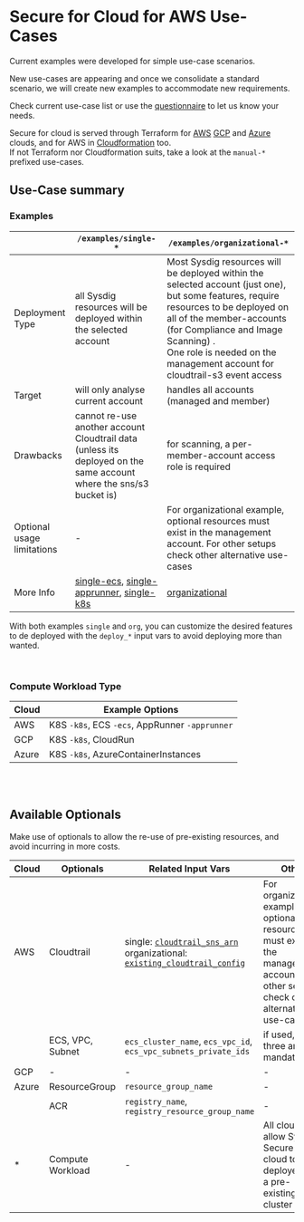 # Secure for Cloud for AWS Use-Cases



Current examples were developed for simple use-case scenarios. 

New use-cases are appearing and once we consolidate a standard scenario, we will create new examples to accommodate new requirements.

Check current use-case list or use the [questionnaire](./_questionnaire.md) to let us know your needs.

Secure for cloud is served through Terraform for [AWS](https://github.com/sysdiglabs/terraform-aws-secure-for-cloud) 
[GCP](https://github.com/sysdiglabs/terraform-google-secure-for-cloud) and [Azure](https://github.com/sysdiglabs/terraform-azurerm-secure-for-cloud) clouds, 
and for AWS in [Cloudformation](https://github.com/sysdiglabs/aws-templates-secure-for-cloud) too.
<br/>If not Terraform nor Cloudformation suits, take a look at the `manual-*` prefixed use-cases.
 

## Use-Case summary

### Examples

|                   | `/examples/single-*`                                               | `/examples/organizational-*` |
| --| -- | -- |
| Deployment Type   | all Sysdig resources will be deployed within the selected account | Most Sysdig resources will be deployed within the selected account (just one), but some features, require resources to be deployed on all of the member-accounts (for Compliance and Image Scanning) . <br />One role is needed on the management account for cloudtrail-s3 event access |
| Target          | will only analyse current account                                 |  handles all accounts (managed and member)|
| Drawbacks         | cannot re-use another account Cloudtrail data (unless its deployed on the same account where the sns/s3 bucket is) | for scanning, a per-member-account access role is required |
| Optional usage limitations | - |  For organizational example, optional resources must exist in the management account. For other setups check other alternative use-cases | 
| More Info | [single-ecs](https://github.com/sysdiglabs/terraform-aws-secure-for-cloud/tree/master/examples/single-account-ecs), [single-apprunner](https://github.com/sysdiglabs/terraform-aws-secure-for-cloud/tree/master/examples/single-account-apprunner), [single-k8s](https://github.com/sysdiglabs/terraform-aws-secure-for-cloud/tree/master/examples/single-account-k8s) | [organizational](https://github.com/sysdiglabs/terraform-aws-secure-for-cloud/tree/master/examples/organizational) |

With both examples `single` and `org`, you can customize the desired features to de deployed with the `deploy_*` input vars to avoid deploying more than wanted.


<br/>

### Compute Workload Type

| Cloud | Example Options |
| - | - |
| AWS | K8S `-k8s`, ECS `-ecs`, AppRunner `-apprunner` |
| GCP | K8S `-k8s`, CloudRun |
| Azure | K8S `-k8s`, AzureContainerInstances |

<br/><br/>


## Available Optionals

Make use of optionals to allow the re-use of pre-existing resources, and avoid incurring in more costs.

|  Cloud |  Optionals | Related Input Vars | Other |
| -- | --| -- | -- |
| AWS  | Cloudtrail | single: [`cloudtrail_sns_arn`](https://github.com/sysdiglabs/terraform-aws-secure-for-cloud/tree/master/examples/single-account-ecs#input_cloudtrail_sns_arn)<br/>organizational: [`existing_cloudtrail_config`](https://github.com/sysdiglabs/terraform-aws-secure-for-cloud/tree/master/examples/organizational#input_existing_cloudtrail_config) |  For organizational example, optional resources must exist in the management account. For other setups check other alternative use-cases |
| | ECS, VPC, Subnet | `ecs_cluster_name`, `ecs_vpc_id`, `ecs_vpc_subnets_private_ids` | if used, the three are mandatory  |
| GCP | - | - | - |
| Azure | ResourceGroup | `resource_group_name` | - |
| | ACR | `registry_name`, `registry_resource_group_name` | - |
| * | Compute Workload | - | All clouds allow Sysdig Secure for cloud to be deployed on a pre-existing K8S cluster|
